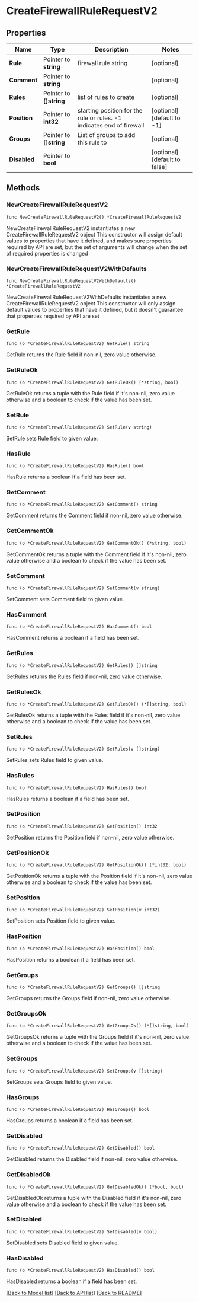 # CreateFirewallRuleRequestV2

## Properties

Name | Type | Description | Notes
------------ | ------------- | ------------- | -------------
**Rule** | Pointer to **string** | firewall rule string | [optional] 
**Comment** | Pointer to **string** |  | [optional] 
**Rules** | Pointer to **[]string** | list of rules to create | [optional] 
**Position** | Pointer to **int32** | starting position for the rule or rules. -1 indicates end of firewall | [optional] [default to -1]
**Groups** | Pointer to **[]string** | List of groups to add this rule to | [optional] 
**Disabled** | Pointer to **bool** |  | [optional] [default to false]

## Methods

### NewCreateFirewallRuleRequestV2

`func NewCreateFirewallRuleRequestV2() *CreateFirewallRuleRequestV2`

NewCreateFirewallRuleRequestV2 instantiates a new CreateFirewallRuleRequestV2 object
This constructor will assign default values to properties that have it defined,
and makes sure properties required by API are set, but the set of arguments
will change when the set of required properties is changed

### NewCreateFirewallRuleRequestV2WithDefaults

`func NewCreateFirewallRuleRequestV2WithDefaults() *CreateFirewallRuleRequestV2`

NewCreateFirewallRuleRequestV2WithDefaults instantiates a new CreateFirewallRuleRequestV2 object
This constructor will only assign default values to properties that have it defined,
but it doesn't guarantee that properties required by API are set

### GetRule

`func (o *CreateFirewallRuleRequestV2) GetRule() string`

GetRule returns the Rule field if non-nil, zero value otherwise.

### GetRuleOk

`func (o *CreateFirewallRuleRequestV2) GetRuleOk() (*string, bool)`

GetRuleOk returns a tuple with the Rule field if it's non-nil, zero value otherwise
and a boolean to check if the value has been set.

### SetRule

`func (o *CreateFirewallRuleRequestV2) SetRule(v string)`

SetRule sets Rule field to given value.

### HasRule

`func (o *CreateFirewallRuleRequestV2) HasRule() bool`

HasRule returns a boolean if a field has been set.

### GetComment

`func (o *CreateFirewallRuleRequestV2) GetComment() string`

GetComment returns the Comment field if non-nil, zero value otherwise.

### GetCommentOk

`func (o *CreateFirewallRuleRequestV2) GetCommentOk() (*string, bool)`

GetCommentOk returns a tuple with the Comment field if it's non-nil, zero value otherwise
and a boolean to check if the value has been set.

### SetComment

`func (o *CreateFirewallRuleRequestV2) SetComment(v string)`

SetComment sets Comment field to given value.

### HasComment

`func (o *CreateFirewallRuleRequestV2) HasComment() bool`

HasComment returns a boolean if a field has been set.

### GetRules

`func (o *CreateFirewallRuleRequestV2) GetRules() []string`

GetRules returns the Rules field if non-nil, zero value otherwise.

### GetRulesOk

`func (o *CreateFirewallRuleRequestV2) GetRulesOk() (*[]string, bool)`

GetRulesOk returns a tuple with the Rules field if it's non-nil, zero value otherwise
and a boolean to check if the value has been set.

### SetRules

`func (o *CreateFirewallRuleRequestV2) SetRules(v []string)`

SetRules sets Rules field to given value.

### HasRules

`func (o *CreateFirewallRuleRequestV2) HasRules() bool`

HasRules returns a boolean if a field has been set.

### GetPosition

`func (o *CreateFirewallRuleRequestV2) GetPosition() int32`

GetPosition returns the Position field if non-nil, zero value otherwise.

### GetPositionOk

`func (o *CreateFirewallRuleRequestV2) GetPositionOk() (*int32, bool)`

GetPositionOk returns a tuple with the Position field if it's non-nil, zero value otherwise
and a boolean to check if the value has been set.

### SetPosition

`func (o *CreateFirewallRuleRequestV2) SetPosition(v int32)`

SetPosition sets Position field to given value.

### HasPosition

`func (o *CreateFirewallRuleRequestV2) HasPosition() bool`

HasPosition returns a boolean if a field has been set.

### GetGroups

`func (o *CreateFirewallRuleRequestV2) GetGroups() []string`

GetGroups returns the Groups field if non-nil, zero value otherwise.

### GetGroupsOk

`func (o *CreateFirewallRuleRequestV2) GetGroupsOk() (*[]string, bool)`

GetGroupsOk returns a tuple with the Groups field if it's non-nil, zero value otherwise
and a boolean to check if the value has been set.

### SetGroups

`func (o *CreateFirewallRuleRequestV2) SetGroups(v []string)`

SetGroups sets Groups field to given value.

### HasGroups

`func (o *CreateFirewallRuleRequestV2) HasGroups() bool`

HasGroups returns a boolean if a field has been set.

### GetDisabled

`func (o *CreateFirewallRuleRequestV2) GetDisabled() bool`

GetDisabled returns the Disabled field if non-nil, zero value otherwise.

### GetDisabledOk

`func (o *CreateFirewallRuleRequestV2) GetDisabledOk() (*bool, bool)`

GetDisabledOk returns a tuple with the Disabled field if it's non-nil, zero value otherwise
and a boolean to check if the value has been set.

### SetDisabled

`func (o *CreateFirewallRuleRequestV2) SetDisabled(v bool)`

SetDisabled sets Disabled field to given value.

### HasDisabled

`func (o *CreateFirewallRuleRequestV2) HasDisabled() bool`

HasDisabled returns a boolean if a field has been set.


[[Back to Model list]](../README.md#documentation-for-models) [[Back to API list]](../README.md#documentation-for-api-endpoints) [[Back to README]](../README.md)


